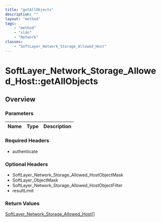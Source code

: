 ```yaml
---
title: "getAllObjects"
description: ""
layout: "method"
tags:
    - "method"
    - "sldn"
    - "Network"
classes:
    - "SoftLayer_Network_Storage_Allowed_Host"
---
```

# SoftLayer_Network_Storage_Allowed_Host::getAllObjects
## Overview 


### Parameters 
|Name | Type | Description |
| --- | --- | --- |


### Required Headers
* authenticate

### Optional Headers
* SoftLayer_Network_Storage_Allowed_HostObjectMask
* SoftLayer_ObjectMask
* SoftLayer_Network_Storage_Allowed_HostObjectFilter
* resultLimit

### Return Values
<a href='/reference/datatypes/SoftLayer_Network_Storage_Allowed_Host'>SoftLayer_Network_Storage_Allowed_Host[] </a>

